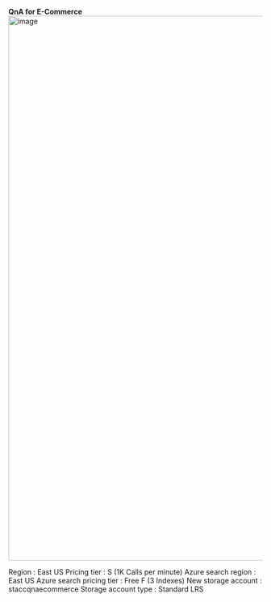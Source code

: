 **QnA for E-Commerce**
<img width="1920" height="1080" alt="image" src="https://github.com/user-attachments/assets/e8a9f69b-2780-44be-a560-5e4feefe68eb" />

Region : East US
Pricing tier : S (1K Calls per minute)
Azure search region : East US
Azure search pricing tier : Free F (3 Indexes)
New storage account : staccqnaecommerce
Storage account type : Standard LRS
